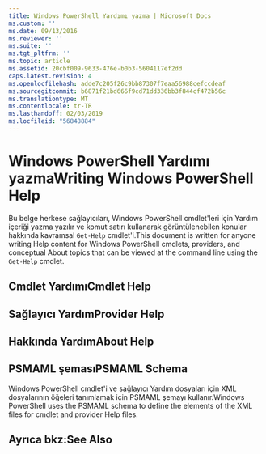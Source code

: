 ```yaml
---
title: Windows PowerShell Yardımı yazma | Microsoft Docs
ms.custom: ''
ms.date: 09/13/2016
ms.reviewer: ''
ms.suite: ''
ms.tgt_pltfrm: ''
ms.topic: article
ms.assetid: 20cbf009-9633-476e-b0b3-5604117ef2dd
caps.latest.revision: 4
ms.openlocfilehash: adde7c205f26c9bb87307f7eaa56988cefccdeaf
ms.sourcegitcommit: b6871f21bd666f9cd71dd336bb3f844cf472b56c
ms.translationtype: MT
ms.contentlocale: tr-TR
ms.lasthandoff: 02/03/2019
ms.locfileid: "56848884"
---
```

# <a name="writing-windows-powershell-help"></a><span data-ttu-id="2b769-102">Windows PowerShell Yardımı yazma</span><span class="sxs-lookup"><span data-stu-id="2b769-102">Writing Windows PowerShell Help</span></span>

<span data-ttu-id="2b769-103">Bu belge herkese sağlayıcıları, Windows PowerShell cmdlet'leri için Yardım içeriği yazma yazılır ve komut satırı kullanarak görüntülenebilen konular hakkında kavramsal `Get-Help` cmdlet'i.</span><span class="sxs-lookup"><span data-stu-id="2b769-103">This document is written for anyone writing Help content for Windows PowerShell cmdlets, providers, and conceptual About topics that can be viewed at the command line using the `Get-Help` cmdlet.</span></span>

## <a name="cmdlet-help"></a><span data-ttu-id="2b769-104">Cmdlet Yardımı</span><span class="sxs-lookup"><span data-stu-id="2b769-104">Cmdlet Help</span></span>

## <a name="provider-help"></a><span data-ttu-id="2b769-105">Sağlayıcı Yardım</span><span class="sxs-lookup"><span data-stu-id="2b769-105">Provider Help</span></span>

## <a name="about-help"></a><span data-ttu-id="2b769-106">Hakkında Yardım</span><span class="sxs-lookup"><span data-stu-id="2b769-106">About Help</span></span>

## <a name="psmaml-schema"></a><span data-ttu-id="2b769-107">PSMAML şeması</span><span class="sxs-lookup"><span data-stu-id="2b769-107">PSMAML Schema</span></span>

 <span data-ttu-id="2b769-108">Windows PowerShell cmdlet'i ve sağlayıcı Yardım dosyaları için XML dosyalarının öğeleri tanımlamak için PSMAML şemayı kullanır.</span><span class="sxs-lookup"><span data-stu-id="2b769-108">Windows PowerShell uses the PSMAML schema to define the elements of the XML files for cmdlet and provider Help files.</span></span>

## <a name="see-also"></a><span data-ttu-id="2b769-109">Ayrıca bkz:</span><span class="sxs-lookup"><span data-stu-id="2b769-109">See Also</span></span>
